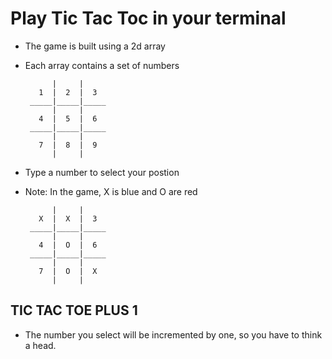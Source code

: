 # Play Tic Tac Toc in your terminal

 - The game is built using a 2d array
 - Each array contains a set of numbers
   ```
         |     |     
      1  |  2  |  3  
    _____|_____|_____
         |     |     
      4  |  5  |  6  
    _____|_____|_____
         |     |     
      7  |  8  |  9  
         |     |    
    ```

 - Type a number to select your postion
 - Note: In the game, X is blue and O are red
   ```
         |     |     
      X  |  X  |  3  
    _____|_____|_____
         |     |     
      4  |  O  |  6  
    _____|_____|_____
         |     |     
      7  |  O  |  X  
         |     |    
   ```

## TIC TAC TOE PLUS 1

   * The number you select will be incremented by one, so you have to think a head.